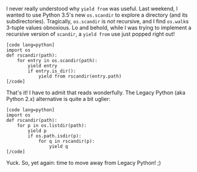 <!--
.. title: My first use of Python 3's `yield from`!
.. slug: first-yield-from
.. date: 2015-10-19 22:19:35
.. tags: Legacy Python,Planet SciPy,programming,Python,Python 3
.. category: 
.. link: 
.. description: 
.. type: text
.. has_math: no
.. status: published
.. wp-status: publish
-->

<html><body><p>I never really understood why <code>yield from</code> was useful. Last weekend, I wanted to use Python 3.5's new <code>os.scandir</code> to explore a directory (and its subdirectories). Tragically, <code>os.scandir</code> is <em>not</em> recursive, and I find <code>os.walk</code>s 3-tuple values obnoxious.
Lo and behold, while I was trying to implement a recursive version of <code>scandir</code>, a <code>yield from</code> use just popped right out!

```
[code lang=python]
import os
def rscandir(path):
    for entry in os.scandir(path):
        yield entry
        if entry.is_dir():
            yield from rscandir(entry.path)
[/code]
```

That's it! I have to admit that reads wonderfully. The Legacy Python (aka Python 2.x) alternative is quite a bit uglier:

```
[code lang=python]
import os
def rscandir(path):
    for p in os.listdir(path):
        yield p
        if os.path.isdir(p):
            for q in rscandir(p):
                yield q
[/code]
```

Yuck. So, yet again: time to move away from Legacy Python! ;)</p></body></html>
